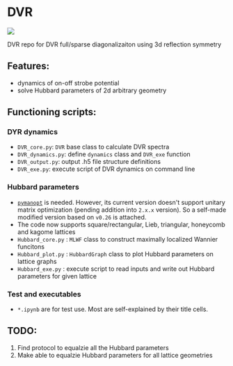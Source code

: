 # DVR

![](https://img.shields.io/gitlab/v/release/Nottforestfc/DVR?color=brightgreen&sort=semver)

DVR repo for DVR full/sparse diagonalizaiton using 3d reflection symmetry

## Features:
* dynamics of on-off strobe potential
* solve Hubbard parameters of 2d arbitrary geometry

## Functioning scripts:
### DYR dynamics
* `DVR_core.py`: `DVR` base class to calculate DVR spectra
* `DVR_dynamics.py`: define `dynamics` class and `DVR_exe` function
* `DVR_output.py`: output .h5 file structure definitions
* `DVR_exe.py`: execute script of DVR dynamics on command line
### Hubbard parameters
* [`pymanopt`](https://github.com/pymanopt/pymanopt) is needed. However, its current version doesn't support unitary matrix optimization (pending addition into `2.x.x` version). So a self-made modified version based on `v0.26` is attached.
* The code now supports square/rectangular, Lieb, triangular, honeycomb and kagome lattices
* `Hubbard_core.py` : `MLWF` class to construct maximally localized Wannier funcitons
* `Hubbard_plot.py` : `HubbardGraph` class to plot Hubbard parameters on lattice graphs
* `Hubbard_exe.py` : execute script to read inputs and write out Hubbard parameters for given lattice
### Test and executables
* `*.ipynb` are for test use. Most are self-explained by their title cells.

## TODO:
1. Find protocol to equalzie all the Hubbard parameters
2. Make able to equalzie Hubbard parameters for all lattice geometries

